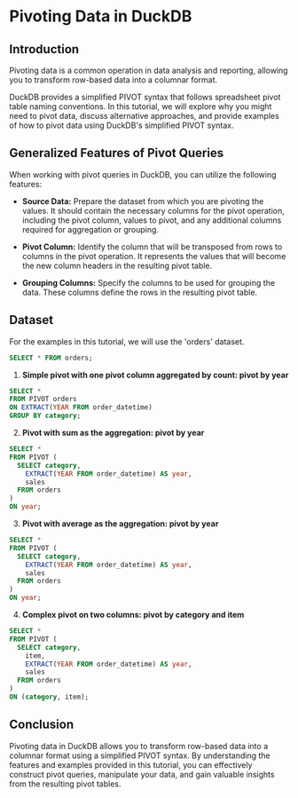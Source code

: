 # Pivoting Data in DuckDB

## Introduction
Pivoting data is a common operation in data analysis and reporting, allowing you to transform row-based data into a columnar format. 

DuckDB provides a simplified PIVOT syntax that follows spreadsheet pivot table naming conventions. In this tutorial, we will explore why you might need to pivot data, discuss alternative approaches, and provide examples of how to pivot data using DuckDB's simplified PIVOT syntax.

## Generalized Features of Pivot Queries
When working with pivot queries in DuckDB, you can utilize the following features:

- **Source Data:** Prepare the dataset from which you are pivoting the values. It should contain the necessary columns for the pivot operation, including the pivot column, values to pivot, and any additional columns required for aggregation or grouping.

- **Pivot Column:** Identify the column that will be transposed from rows to columns in the pivot operation. It represents the values that will become the new column headers in the resulting pivot table.

- **Grouping Columns:** Specify the columns to be used for grouping the data. These columns define the rows in the resulting pivot table.

## Dataset
For the examples in this tutorial, we will use the 'orders' dataset.

```sql orders
SELECT * FROM orders;
```

<DataTable data={orders} />

1. **Simple pivot with one pivot column aggregated by count: pivot by year**

```sql
SELECT *
FROM PIVOT orders
ON EXTRACT(YEAR FROM order_datetime)
GROUP BY category;
```

2. **Pivot with sum as the aggregation: pivot by year**

```sql
SELECT *
FROM PIVOT (
  SELECT category,
    EXTRACT(YEAR FROM order_datetime) AS year,
    sales
  FROM orders
) 
ON year;
```

3. **Pivot with average as the aggregation: pivot by year**

```sql
SELECT *
FROM PIVOT (
  SELECT category,
    EXTRACT(YEAR FROM order_datetime) AS year,
    sales
  FROM orders
)
ON year;
```

4. **Complex pivot on two columns: pivot by category and item**

```sql
SELECT *
FROM PIVOT (
  SELECT category,
    item,
    EXTRACT(YEAR FROM order_datetime) AS year,
    sales
  FROM orders
)
ON (category, item);
```

## Conclusion
Pivoting data in DuckDB allows you to transform row-based data into a columnar format using a simplified PIVOT syntax. By understanding the features and examples provided in this tutorial, you can effectively construct pivot queries, manipulate your data, and gain valuable insights from the resulting pivot tables.